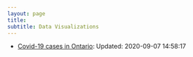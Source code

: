 ```yaml
---
layout: page
title: 
subtitle: Data Visualizations
---
```


- [Covid-19 cases in Ontario](\files\covid_cases_ontario.html): Updated: 2020-09-07 14:58:17
